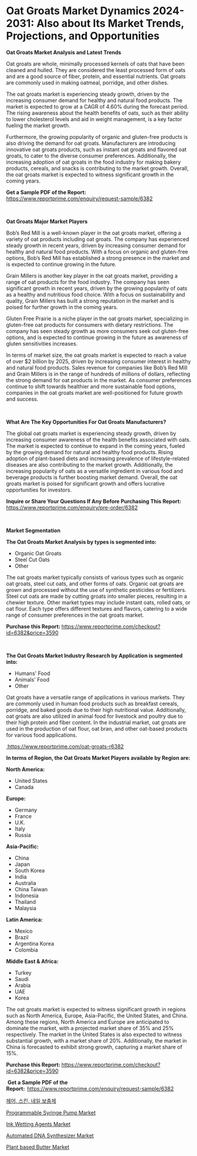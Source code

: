 <p><h1>Oat Groats Market Dynamics 2024-2031: Also about Its Market Trends, Projections, and Opportunities</h1></p><p><strong>Oat Groats Market Analysis and Latest Trends</strong></p>
<p><p>Oat groats are whole, minimally processed kernels of oats that have been cleaned and hulled. They are considered the least processed form of oats and are a good source of fiber, protein, and essential nutrients. Oat groats are commonly used in making oatmeal, porridge, and other dishes.</p><p>The oat groats market is experiencing steady growth, driven by the increasing consumer demand for healthy and natural food products. The market is expected to grow at a CAGR of 4.60% during the forecast period. The rising awareness about the health benefits of oats, such as their ability to lower cholesterol levels and aid in weight management, is a key factor fueling the market growth.</p><p>Furthermore, the growing popularity of organic and gluten-free products is also driving the demand for oat groats. Manufacturers are introducing innovative oat groats products, such as instant oat groats and flavored oat groats, to cater to the diverse consumer preferences. Additionally, the increasing adoption of oat groats in the food industry for making bakery products, cereals, and snacks is contributing to the market growth. Overall, the oat groats market is expected to witness significant growth in the coming years.</p></p>
<p><strong>Get a Sample PDF of the Report:&nbsp;</strong> <a href="https://www.reportprime.com/enquiry/request-sample/6382">https://www.reportprime.com/enquiry/request-sample/6382</a></p>
<p>&nbsp;</p>
<p><strong>Oat Groats Major Market Players</strong></p>
<p><p>Bob’s Red Mill is a well-known player in the oat groats market, offering a variety of oat products including oat groats. The company has experienced steady growth in recent years, driven by increasing consumer demand for healthy and natural food products. With a focus on organic and gluten-free options, Bob’s Red Mill has established a strong presence in the market and is expected to continue growing in the future.</p><p>Grain Millers is another key player in the oat groats market, providing a range of oat products for the food industry. The company has seen significant growth in recent years, driven by the growing popularity of oats as a healthy and nutritious food choice. With a focus on sustainability and quality, Grain Millers has built a strong reputation in the market and is poised for further growth in the coming years.</p><p>Gluten Free Prairie is a niche player in the oat groats market, specializing in gluten-free oat products for consumers with dietary restrictions. The company has seen steady growth as more consumers seek out gluten-free options, and is expected to continue growing in the future as awareness of gluten sensitivities increases.</p><p>In terms of market size, the oat groats market is expected to reach a value of over $2 billion by 2025, driven by increasing consumer interest in healthy and natural food products. Sales revenue for companies like Bob’s Red Mill and Grain Millers is in the range of hundreds of millions of dollars, reflecting the strong demand for oat products in the market. As consumer preferences continue to shift towards healthier and more sustainable food options, companies in the oat groats market are well-positioned for future growth and success.</p></p>
<p>&nbsp;</p>
<p><strong>What Are The Key Opportunities For Oat Groats Manufacturers?</strong></p>
<p><p>The global oat groats market is experiencing steady growth, driven by increasing consumer awareness of the health benefits associated with oats. The market is expected to continue to expand in the coming years, fueled by the growing demand for natural and healthy food products. Rising adoption of plant-based diets and increasing prevalence of lifestyle-related diseases are also contributing to the market growth. Additionally, the increasing popularity of oats as a versatile ingredient in various food and beverage products is further boosting market demand. Overall, the oat groats market is poised for significant growth and offers lucrative opportunities for investors.</p></p>
<p><strong>Inquire or Share Your Questions If Any Before Purchasing This Report:</strong> <a href="https://www.reportprime.com/enquiry/pre-order/6382">https://www.reportprime.com/enquiry/pre-order/6382</a></p>
<p>&nbsp;</p>
<p><strong>Market Segmentation</strong></p>
<p><strong>The Oat Groats Market Analysis by types is segmented into:</strong></p>
<p><ul><li>Organic Oat Groats</li><li>Steel Cut Oats</li><li>Other</li></ul></p>
<p><p>The oat groats market typically consists of various types such as organic oat groats, steel cut oats, and other forms of oats. Organic oat groats are grown and processed without the use of synthetic pesticides or fertilizers. Steel cut oats are made by cutting groats into smaller pieces, resulting in a chewier texture. Other market types may include instant oats, rolled oats, or oat flour. Each type offers different textures and flavors, catering to a wide range of consumer preferences in the oat groats market.</p></p>
<p><strong>Purchase this Report:&nbsp;</strong><a href="https://www.reportprime.com/checkout?id=6382&price=3590">https://www.reportprime.com/checkout?id=6382&price=3590</a></p>
<p>&nbsp;</p>
<p><strong>The Oat Groats Market Industry Research by Application is segmented into:</strong></p>
<p><ul><li>Humans' Food</li><li>Animals' Food</li><li>Other</li></ul></p>
<p><p>Oat groats have a versatile range of applications in various markets. They are commonly used in human food products such as breakfast cereals, porridge, and baked goods due to their high nutritional value. Additionally, oat groats are also utilized in animal food for livestock and poultry due to their high protein and fiber content. In the industrial market, oat groats are used in the production of oat flour, oat bran, and other oat-based products for various food applications.</p></p>
<p><a href="https://www.reportprime.com/oat-groats-r6382">&nbsp;https://www.reportprime.com/oat-groats-r6382</a></p>
<p><strong>In terms of Region, the Oat Groats Market Players available by Region are:</strong></p>
<p>
    <p> <strong> North America: </strong>
        <ul>
            <li>United States</li>
            <li>Canada</li>
        </ul>
        </p> 
    <p> <strong> Europe: </strong>
        <ul>
            <li>Germany</li>
            <li>France</li>
            <li>U.K.</li>
            <li>Italy</li>
            <li>Russia</li>
        </ul>
        </p> 
    <p> <strong> Asia-Pacific: </strong>
        <ul>
            <li>China</li>
            <li>Japan</li>
            <li>South Korea</li>
            <li>India</li>
            <li>Australia</li>
            <li>China Taiwan</li>
            <li>Indonesia</li>
            <li>Thailand</li>
            <li>Malaysia</li>
        </ul>
        </p> 
    <p> <strong> Latin America: </strong>
        <ul>
            <li>Mexico</li>
            <li>Brazil</li>
            <li>Argentina Korea</li>
            <li>Colombia</li>
        </ul>
        </p> 
    <p> <strong> Middle East & Africa: </strong>
        <ul>
            <li>Turkey</li>
            <li>Saudi</li>
            <li>Arabia</li>
            <li>UAE</li>
            <li>Korea</li>
        </ul>
    </p>
    </p>
<p><p>The oat groats market is expected to witness significant growth in regions such as North America, Europe, Asia-Pacific, the United States, and China. Among these regions, North America and Europe are anticipated to dominate the market, with a projected market share of 35% and 25% respectively. The market in the United States is also expected to witness substantial growth, with a market share of 20%. Additionally, the market in China is forecasted to exhibit strong growth, capturing a market share of 15%.</p></p>
<p><strong>Purchase this Report: </strong><a href="https://www.reportprime.com/checkout?id=6382&price=3590">https://www.reportprime.com/checkout?id=6382&price=3590</a></p>
<p>&nbsp;<strong>Get a Sample PDF of the Report:&nbsp;&nbsp;</strong><a href="https://www.reportprime.com/enquiry/request-sample/6382">https://www.reportprime.com/enquiry/request-sample/6382</a></p>
<p><strong></strong></p>
<p><p><a href="https://medium.com/@jaleelweissnat2022/%EA%B8%80%EB%A1%9C%EB%B2%8C-%ED%97%A4%EC%96%B4-%ED%94%BC%EB%B6%80-%EB%B0%8F-%EB%84%A4%EC%9D%BC-%EB%B3%B4%EC%B6%A9%EC%A0%9C-%EC%8B%9C%EC%9E%A5-%ED%98%84%ED%99%A9%EC%9D%84-%ED%83%90%EC%83%89%ED%95%98%EB%8A%94-%ED%8A%B8%EB%A0%8C%EB%93%9C-%EC%98%88%EC%B8%A1-%EB%B0%8F-%EC%98%81%ED%96%A5-%EB%B6%84%EC%84%9D-2024-2031-%EC%9D%80-110-%ED%8E%98%EC%9D%B4%EC%A7%80%EC%97%90-%EA%B1%B8%EC%B3%90-%EB%8B%A4%EB%A3%A8%EA%B3%A0-%EC%9E%88%EC%8A%B5%EB%8B%88%EB%8B%A4-ebfa120cbacb">헤어, 스킨, 네일 보충제</a></p><p><a href="https://issuu.com/reportprime-2/docs/programmable-syringe-pump-market-size-2030.pptx">Programmable Syringe Pump Market</a></p><p><a href="https://medium.com/@jewelmohr25/ink-wetting-agents-market-report-by-product-type-water-based-solvent-based-end-use-7d4db73370af">Ink Wetting Agents Market</a></p><p><a href="https://issuu.com/reportprime-2/docs/automated-dna-synthesizer-market-size-2030.pptx">Automated DNA Synthesizer Market</a></p><p><a href="https://github.com/sardarp081/Market-Research-Report-List-1/blob/main/plant-based-butter-market.md">Plant based Butter Market</a></p></p>
